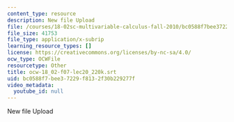 ```yaml
---
content_type: resource
description: New file Upload
file: /courses/18-02sc-multivariable-calculus-fall-2010/bc0588f7bee37229f8132f30b229277f_ocw-18_02-f07-lec20_220k.srt
file_size: 41753
file_type: application/x-subrip
learning_resource_types: []
license: https://creativecommons.org/licenses/by-nc-sa/4.0/
ocw_type: OCWFile
resourcetype: Other
title: ocw-18_02-f07-lec20_220k.srt
uid: bc0588f7-bee3-7229-f813-2f30b229277f
video_metadata:
  youtube_id: null
---
```

New file Upload